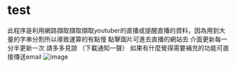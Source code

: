 # test

此程序是利用網路擷取擷取擷取youtuber的直播或提醒直播的資料，因為用到大量的字串分割所以導致運算的有點慢
點擊圖片可進去直播的網站去
介面更新每一分半更新一次
請多多見諒
（下載通知一聲）
如果有什麼覺得需要補充的功能可直接傳送email
![image](https://github.com/gink40501/test/vtuber__jpg.PNG)
